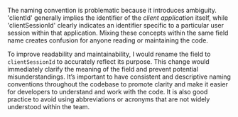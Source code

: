 The naming convention is problematic because it introduces ambiguity. 'clientId' generally implies the identifier of the *client application* itself, while 'clientSessionId' clearly indicates an identifier specific to a particular user session within that application. Mixing these concepts within the same field name creates confusion for anyone reading or maintaining the code.

To improve readability and maintainability, I would rename the field to `clientSessionId` to accurately reflect its purpose. This change would immediately clarify the meaning of the field and prevent potential misunderstandings. It’s important to have consistent and descriptive naming conventions throughout the codebase to promote clarity and make it easier for developers to understand and work with the code. It is also good practice to avoid using abbreviations or acronyms that are not widely understood within the team.